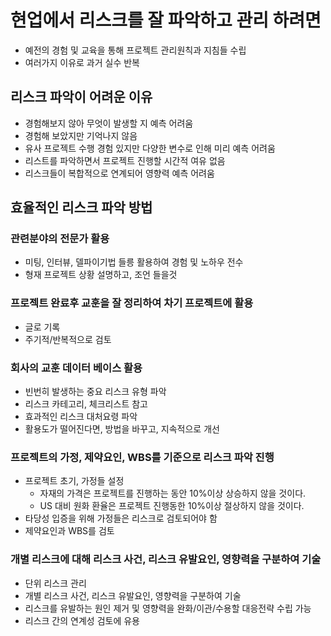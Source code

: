 # 현업에서 리스크를 잘 파악하고 관리 하려면

- 예전의 경험 및 교육을 통해 프로젝트 관리원칙과 지침들 수립
- 여러가지 이유로 과거 실수 반복

## 리스크 파악이 어려운 이유

- 경험해보지 않아 무엇이 발생할 지 예측 어려움
- 경험해 보았지만 기억나지 않음
- 유사 프로젝트 수행 경험 있지만 다양한 변수로 인해 미리 예측 어려움
- 리스트를 파악하면서 프로젝트 진행할 시간적 여유 없음
- 리스크들이 복합적으로 연계되어 영향력 예측 어려움

## 효율적인 리스크 파악 방법

### 관련분야의 전문가 활용

- 미팅, 인터뷰, 델파이기법 들릉 활용하여 경험 및 노하우 전수
- 형재 프로젝트 상황 설명하고, 조언 들을것

### 프로젝트 완료후 교훈을 잘 정리하여 차기 프로젝트에 활용

- 글로 기록
- 주기적/반복적으로 검토

### 회사의 교훈 데이터 베이스 활용

- 빈번히 발생하는 중요 리스크 유형 파악
- 리스크 카테고리, 체크리스트 참고
- 효과적인 리스크 대처요령 파악
- 활용도가 떨어진다면, 방법을 바꾸고, 지속적으로 개선

### 프로젝트의 가정, 제약요인, WBS를 기준으로 리스크 파악 진행

- 프로젝트 초기, 가정들 설정
  - 자재의 가격은 프로젝트를 진행하는 동안 10%이상 상승하지 않을 것이다.
  - US 대비 원화 환율은 프로젝트 진행동한 10%이상 절상하지 않을 것이다.
- 타당성 입증을 위해 가정들은 리스크로 검토되어야 함
- 제약요인과 WBS를 검토

### 개별 리스크에 대해 리스크 사건, 리스크 유발요인, 영향력을 구분하여 기술

- 단위 리스크 관리
- 개별 리스크 사건, 리스크 유발요인, 영향력을 구분하여 기술
- 리스크를 유발하는 원인 제거 및 영향력을 완화/이관/수용할 대응전략 수립 가능
- 리스크 간의 연계성 검토에 유용
